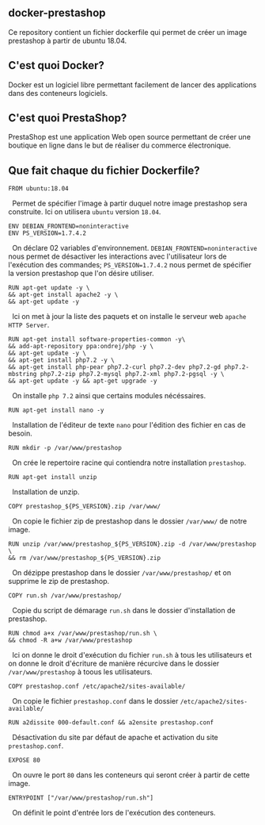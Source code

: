 ## docker-prestashop
Ce repository contient un fichier dockerfile qui permet de créer un image prestashop à partir de ubuntu 18.04.

## C'est quoi Docker?
Docker est un logiciel libre permettant facilement de lancer des applications dans des conteneurs logiciels.

## C'est quoi PrestaShop?
PrestaShop est une application Web open source permettant de créer une boutique en ligne dans le but de réaliser du commerce électronique.

## Que fait chaque du fichier Dockerfile?

    FROM ubuntu:18.04
&nbsp;
Permet de spécifier l'image à partir duquel notre image prestashop sera construite. Ici on utilisera `ubuntu` version `18.04`.

    ENV DEBIAN_FRONTEND=noninteractive 
    ENV PS_VERSION=1.7.4.2
&nbsp;
On déclare 02 variables d'environnement. `DEBIAN_FRONTEND=noninteractive` nous permet de désactiver les interactions avec l'utilisateur lors de l'exécution des commandes; `PS_VERSION=1.7.4.2` nous permet de spécifier la version prestashop que l'on désire utiliser.

    RUN apt-get update -y \
    && apt-get install apache2 -y \
    && apt-get update -y 
 &nbsp;
 Ici on met à jour la liste des paquets et on installe le serveur web `apache HTTP Server`.
 
    RUN apt-get install software-properties-common -y\
    && add-apt-repository ppa:ondrej/php -y \
    && apt-get update -y \
    && apt-get install php7.2 -y \
    && apt-get install php-pear php7.2-curl php7.2-dev php7.2-gd php7.2-mbstring php7.2-zip php7.2-mysql php7.2-xml php7.2-pgsql -y \
    && apt-get update -y && apt-get upgrade -y
&nbsp;
On installe `php 7.2` ainsi que certains modules nécéssaires.

    RUN apt-get install nano -y
 &nbsp;
 Installation de l'éditeur de texte `nano` pour l'édition des fichier en cas de besoin.
 
    RUN mkdir -p /var/www/prestashop
 &nbsp;
 On crée le repertoire racine qui contiendra notre installation `prestashop`.
 
    RUN apt-get install unzip
&nbsp;
Installation de unzip.

    COPY prestashop_${PS_VERSION}.zip /var/www/
&nbsp;
On copie le fichier zip de prestashop dans le dossier `/var/www/` de notre image.

    RUN unzip /var/www/prestashop_${PS_VERSION}.zip -d /var/www/prestashop \
    && rm /var/www/prestashop_${PS_VERSION}.zip
&nbsp;
On dézippe prestashop dans le dossier `/var/www/prestashop/` et on supprime le zip de prestashop.

    COPY run.sh /var/www/prestashop/
&nbsp;
Copie du script de démarage `run.sh` dans le dossier d'installation de prestashop.

    RUN chmod a+x /var/www/prestashop/run.sh \
    && chmod -R a+w /var/www/prestashop
&nbsp;
Ici on donne le droit d'exécution du fichier `run.sh` à tous les utilisateurs et on donne le droit d'écriture de manière récurcive dans le dossier `/var/www/prestashop` à toous les utilisateurs.

    COPY prestashop.conf /etc/apache2/sites-available/
&nbsp;
On copie le fichier `prestashop.conf` dans le dossier `/etc/apache2/sites-available/`

    RUN a2dissite 000-default.conf && a2ensite prestashop.conf
&nbsp;
Désactivation du site par défaut de apache et activation du site `prestashop.conf`.

    EXPOSE 80
&nbsp;
On ouvre le port `80` dans les conteneurs qui seront créer à partir de cette image.

    ENTRYPOINT ["/var/www/prestashop/run.sh"]
&nbsp;
On définit le point d'entrée lors de l'exécution des conteneurs.
